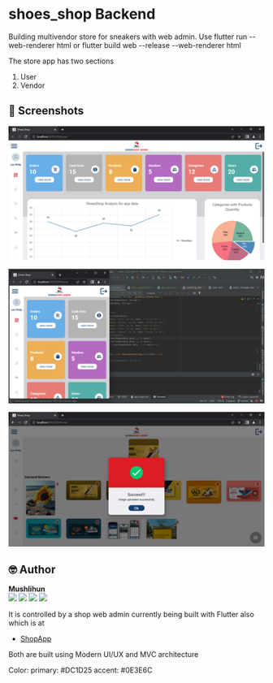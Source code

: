 # shoes_shop Backend

Building multivendor store for sneakers with web admin.
Use flutter run --web-renderer html or flutter build web --release --web-renderer html

The store app has two sections
1. User
2. Vendor

## 📸 Screenshots

![ShopAdmin](https://github.com/mushlihun/shoesfull/blob/master/screenshots/1.png)

![ShopAdmin](https://github.com/mushlihun/shoesfull/blob/master/screenshots/3.png)

![ShopAdmin](https://github.com/mushlihun/shoesfull/blob/master/screenshots/5.png)

## 🤓 Author

**Mushlihun**
<br>
<img href="https://www.facebook.com/Mushlihunn" src="https://img.shields.io/badge/facebook-%231877F2.svg?&style=for-the-badge&logo=facebook&logoColor=white">
<img href="https://instagram.com/mushlihun" src="https://img.shields.io/badge/instagram-%23E4405F.svg?&style=for-the-badge&logo=instagram&logoColor=white">
<img href="https://linkedin.com/in/mushlihun" src="https://img.shields.io/badge/linkedin-%230077B5.svg?&style=for-the-badge&logo=linkedin&logoColor=white">
<img href="https://github.com/mushlihun" src="https://img.shields.io/badge/github-%23181717.svg?&style=for-the-badge&logo=github&logoColor=white">
<br>


It is controlled by a shop web admin currently being built with Flutter also which is at
- [ShopApp](https://github.com/mushlihun/shoesfull/frontend)

Both are built using Modern UI/UX and MVC architecture


Color:
primary: #DC1D25
accent: #0E3E6C